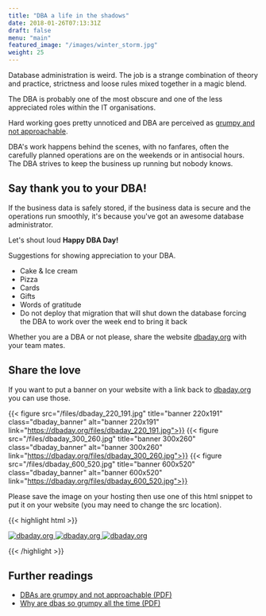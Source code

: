 ```yaml
---
title: "DBA a life in the shadows"
date: 2018-01-26T07:13:31Z
draft: false
menu: "main"
featured_image: "/images/winter_storm.jpg"
weight: 25
---
```


Database administration is weird. The job is a strange combination of theory and practice, strictness and loose rules mixed together in a magic blend.

The DBA is probably one of the most obscure and one of the less appreciated roles within the IT organisations.

Hard working goes pretty unnoticed and DBA are perceived as [grumpy and not approachable](http://www.sqlskills.com/insidercontent/201204/20120416newsletter.pdf).

DBA's work happens behind the scenes, with no fanfares, often the carefully planned operations are on the weekends or in antisocial hours. The DBA strives to keep the business up running but nobody knows.

## Say thank you  to your DBA!

If the business data is safely stored, if the business data is secure and the operations run smoothly, it's because you've got an awesome database administrator.

Let's shout loud **Happy DBA Day!**

Suggestions for showing appreciation to your DBA.


* Cake & Ice cream
* Pizza
* Cards
* Gifts
* Words of gratitude
* Do not deploy that migration that will shut down the database forcing the DBA to work over the week end to bring it back

Whether you are a DBA or not please, share the website [dbaday.org](https://dbaday.org/) with your team mates.


## Share the love


If you want to put a banner on your website with a link back to [dbaday.org](https://dbaday.org/) you can use those.

{{< figure src="/files/dbaday_220_191.jpg" title="banner 220x191" class="dbaday_banner" alt="banner 220x191" link="https://dbaday.org/files/dbaday_220_191.jpg">}}
{{< figure src="/files/dbaday_300_260.jpg" title="banner 300x260" class="dbaday_banner" alt="banner 300x260" link="https://dbaday.org/files/dbaday_300_260.jpg">}}
{{< figure src="/files/dbaday_600_520.jpg" title="banner 600x520" class="dbaday_banner" alt="banner 600x520" link="https://dbaday.org/files/dbaday_600_520.jpg">}}

Please save the image on your hosting then use one of this html snippet to put it on your website (you may need to change the src location).

{{< highlight html >}}

<a href="https://dbaday.org" >
  <img src="/img/banners/dbaday_220_191.jpg" alt="dbaday.org" title="The database administrators appreciation day" >
</a>

<a href="https://dbaday.org" >
  <img src="/img/banners/dbaday_300_260.jpg" alt="dbaday.org" title="The database administrators appreciation day" >
</a>

<a href="https://dbaday.org" >
  <img src="/img/banners/dbaday_600_520.jpg" alt="dbaday.org" title="The database administrators appreciation day" >
</a>

{{< /highlight >}}

## Further readings

* [DBAs are grumpy and not approachable (PDF)](http://www.sqlskills.com/insidercontent/201204/20120416newsletter.pdf)
* [Why are dbas so grumpy all the time (PDF)](https://www.postgresql.eu/events/nordicpgday2018/sessions/session/1887/slides/69/grumpy.pdf)

